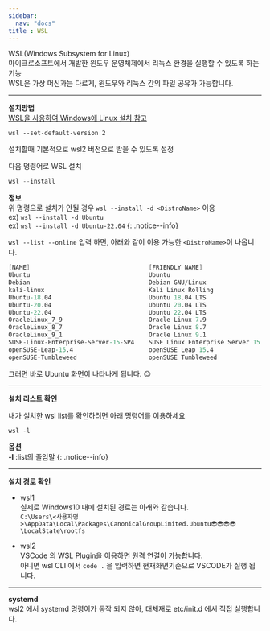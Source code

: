 ```yaml
---
sidebar:
  nav: "docs"
title : WSL
---
```


WSL(Windows Subsystem for Linux)    
마이크로소프트에서 개발한 윈도우 운영체제에서 리눅스 환경을 실행할 수 있도록 하는 기능   
WSL은 가상 머신과는 다르게, 윈도우와 리눅스 간의 파일 공유가 가능합니다.   

---

**설치방법**   
<a href="https://learn.microsoft.com/ko-kr/windows/wsl/install">WSL을 사용하여 Windows에 Linux 설치 참고</a>   

```
wsl --set-default-version 2
```

설치할때 기본적으로 wsl2 버전으로 받을 수 있도록 설정


다음 명령어로 WSL 설치   

```s
wsl --install
```

**<i class="fa fa-info-circle" aria-hidden="true"></i> 정보**   
위 명령으로 설치가 안될 경우  `wsl --install -d <DistroName>` 이용    
ex) `wsl --install -d Ubuntu`   
ex) `wsl --install -d Ubuntu-22.04`
{: .notice--info}

`wsl --list --online` 입력 하면, 아래와 같이 이용 가능한 `<DistroName>`이 나옵니다.     
```s       
[NAME]                                 [FRIENDLY NAME] 
Ubuntu                                 Ubuntu    
Debian                                 Debian GNU/Linux     
kali-linux                             Kali Linux Rolling   
Ubuntu-18.04                           Ubuntu 18.04 LTS   
Ubuntu-20.04                           Ubuntu 20.04 LTS   
Ubuntu-22.04                           Ubuntu 22.04 LTS   
OracleLinux_7_9                        Oracle Linux 7.9   
OracleLinux_8_7                        Oracle Linux 8.7   
OracleLinux_9_1                        Oracle Linux 9.1   
SUSE-Linux-Enterprise-Server-15-SP4    SUSE Linux Enterprise Server 15 SP4   
openSUSE-Leap-15.4                     openSUSE Leap 15.4   
openSUSE-Tumbleweed                    openSUSE Tumbleweed   
```

그러면 바로 Ubuntu 화면이 나타나게 됩니다. 😊 

---

**설치 리스트 확인**   

내가 설치한 wsl list를 확인하려면 아래 명령어를 이용하세요
```
wsl -l
```
**<i class="fa fa-info-circle" aria-hidden="true"></i> 옵션**   
**-l** :list의 줄임말
{: .notice--info}

---

**설치 경로 확인**   
 + wsl1   
실제로 Windows10 내에 설치된 경로는 아래와 같습니다.   
`C:\Users\<사용자명>\AppData\Local\Packages\CanonicalGroupLimited.Ubuntu😎😎😎😎\LocalState\rootfs`      

 + wsl2   
 VSCode 의 WSL Plugin을 이용하면 원격 연결이 가능합니다.   
 아니면 wsl CLI 에서 `code .` 을 입력하면 현재화면기준으로 VSCODE가 실행 됩니다.
 
---

**systemd**   
wsl2 에서 systemd 명령어가 동작 되지 않아, 대체재로 etc/init.d 에서 직접 실행합니다.
